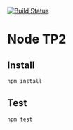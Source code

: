 [![Build Status](https://travis-ci.com/luvitale/NodeTP2.svg?branch=main)](https://travis-ci.com/luvitale/NodeTP2)
# Node TP2
## Install
```bash
npm install
```
## Test
```bash
npm test
```